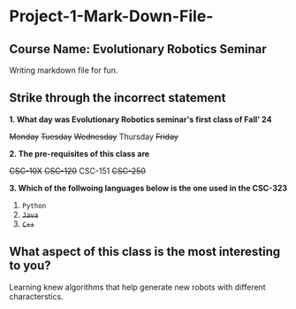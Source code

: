 # Project-1-Mark-Down-File-

## Course Name: Evolutionary Robotics Seminar 
Writing markdown file for fun.

## Strike through the incorrect statement 
**1. What day was Evolutionary Robotics seminar's first class of Fall' 24**

~~Monday~~ 
~~Tuesday~~
~~Wednesday~~ 
Thursday
~~Friday~~

**2. The pre-requisites of this class are**

~~CSC-10X~~
~~CSC-120~~
CSC-151
~~CSC-250~~

**3. Which of the follwoing languages below is the one used in the CSC-323**
1. `Python`
2. ~~`Java`~~
3. ~~`C++`~~

## What aspect of this class is the most interesting to you?
Learning knew algorithms that help generate new robots with different characterstics.




